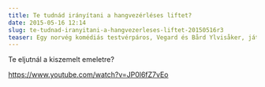 ```yaml
---
title: Te tudnád irányítani a hangvezérléses liftet?
date: 2015-05-16 12:14
slug: te-tudnad-iranyitani-a-hangvezerleses-liftet-20150516r3
teaser: Egy norvég komédiás testvérpáros, Vegard és Bård Ylvisåker, játszott el a gondolattal, mi lenne, ha a liftek hangvezérléssel működnének. A srácok folyékonyan beszélnek sok nyelven, néhánynak pedig a hangzását tudják utánozni.
---
```


Te eljutnál a kiszemelt emeletre?

https://www.youtube.com/watch?v=JP0l6fZ7vEo

